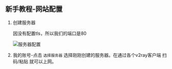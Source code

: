 ## 新手教程-网站配置

1. 创建服务器
    
   因没有配置tls，所以我们的端口是80
   
   ![服务器配置](https://github.com/master-coder-ll/v2ray-web-manager/raw/master/static/server-conf.png)
     
2. 我的账号-点击 `选择服务器` 选择刚刚创建的服务器。在通过各个v2ray客户端 扫码/粘贴 就可以上网。
        
      
    
    
